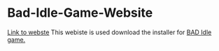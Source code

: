 # Bad-Idle-Game-Website

[Link to webste](https://muhammedabu.github.io/Bad-Idle-Game-Website/)
This webiste is used download the installer for [BAD Idle game.](https://github.com/BAD-IDLE-Game/REALLY-kinda-BAD-IDLE-GAME-Just-Kidding-The-Prequel-II)
